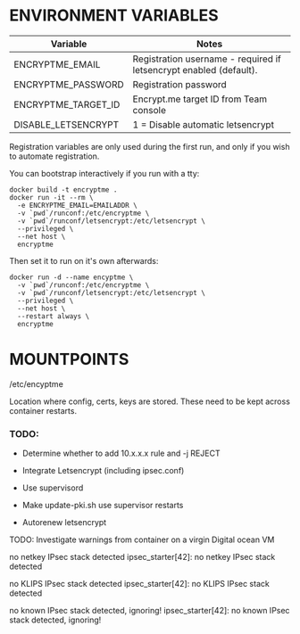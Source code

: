 
# ENVIRONMENT VARIABLES

| Variable | Notes |
|----------|-------|
| ENCRYPTME_EMAIL | Registration username - required if letsencrypt enabled (default). |
| ENCRYPTME_PASSWORD | Registration password |
| ENCRYPTME_TARGET_ID | Encrypt.me target ID from Team console |
| DISABLE_LETSENCRYPT| 1 = Disable automatic letsencrypt |

Registration variables are only used during the first run, and only  if you wish to automate registration.

You can bootstrap interactively if you run with a tty:

    docker build -t encryptme .
    docker run -it --rm \
      -e ENCRYPTME_EMAIL=EMAILADDR \
      -v `pwd`/runconf:/etc/encryptme \
      -v `pwd`/runconf/letsencrypt:/etc/letsencrypt \
      --privileged \
      --net host \
      encryptme

Then set it to run on it's own afterwards:

    docker run -d --name encyptme \
      -v `pwd`/runconf:/etc/encryptme \
      -v `pwd`/runconf/letsencrypt:/etc/letsencrypt \
      --privileged \
      --net host \
      --restart always \
      encryptme


# MOUNTPOINTS

  /etc/encyptme

  Location where config, certs, keys are stored.  These need to be kept
  across container restarts.


### TODO:


- Determine whether to add 10.x.x.x rule and -j REJECT

- Integrate Letsencrypt (including ipsec.conf)
- Use supervisord
- Make update-pki.sh use supervisor restarts
- Autorenew letsencrypt


TODO: Investigate warnings from container on a virgin Digital ocean VM

no netkey IPsec stack detected
ipsec_starter[42]: no netkey IPsec stack detected

no KLIPS IPsec stack detected
ipsec_starter[42]: no KLIPS IPsec stack detected

no known IPsec stack detected, ignoring!
ipsec_starter[42]: no known IPsec stack detected, ignoring!

